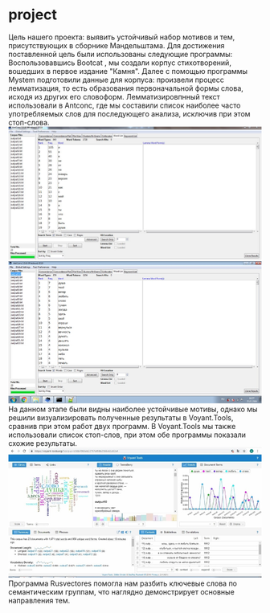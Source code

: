 # project
Цель нашего проекта: выявить устойчивый набор мотивов и тем, присутствующих в сборнике Мандельштама.
Для достижения поставленной цель были использованы следующие программы:
Воспользовавшись Bootcat , мы создали корпус стихотворений, вошедших в первое издание "Камня". Далее с помощью программы Mystem подготовили данные для корпуса: произвели процесс лемматизация, то есть образования первоначальной формы слова, исходя из других его словоформ. Лемматизировпнный текст использовали в Antconc, где мы составили список наиболее часто употребляемых слов для последующего анализа, исключив при этом стоп-слова. 
![](12.JPG)
![](picture.JPG)
На данном этапе были видны наиболее устойчивые мотивы, однако мы решили визуализировать полученные результаты в Voyant.Tools, сравнив при этом работ двух программ. В Voyant.Tools мы также использовали список стоп-слов, при этом обе программы показали схожие результаты.
![](voyant.JPG)
Программа Rusvectores помогла нам разбить ключевые слова по семантическим группам, что наглядно демонстрирует основные направления тем.
